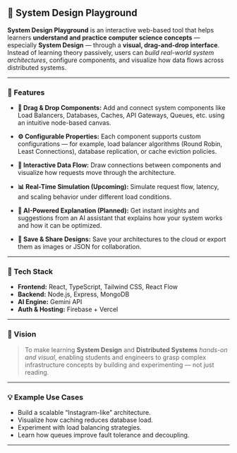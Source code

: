 ## 🧠 System Design Playground

**System Design Playground** is an interactive web-based tool that helps learners **understand and practice computer science concepts** — especially **System Design** — through a **visual, drag-and-drop interface**.
Instead of learning theory passively, users can *build real-world system architectures*, configure components, and visualize how data flows across distributed systems.

---

### 🚀 Features

* **🧩 Drag & Drop Components:**
  Add and connect system components like Load Balancers, Databases, Caches, API Gateways, Queues, etc. using an intuitive node-based canvas.

* **⚙️ Configurable Properties:**
  Each component supports custom configurations — for example, load balancer algorithms (Round Robin, Least Connections), database replication, or cache eviction policies.

* **🔗 Interactive Data Flow:**
  Draw connections between components and visualize how requests move through the architecture.

* **📊 Real-Time Simulation (Upcoming):**
  Simulate request flow, latency, and scaling behavior under different load conditions.

* **🤖 AI-Powered Explanation (Planned):**
  Get instant insights and suggestions from an AI assistant that explains how your system works and how it can be optimized.

* **💾 Save & Share Designs:**
  Save your architectures to the cloud or export them as images or JSON for collaboration.

---

### 🧱 Tech Stack

* **Frontend:** React, TypeScript, Tailwind CSS, React Flow
* **Backend:** Node.js, Express, MongoDB
* **AI Engine:** Gemini API
* **Auth & Hosting:** Firebase + Vercel

---

### 🎯 Vision

> To make learning **System Design** and **Distributed Systems** *hands-on and visual*, enabling students and engineers to grasp complex infrastructure concepts by building and experimenting — not just reading.

---

### 💡 Example Use Cases

* Build a scalable “Instagram-like” architecture.
* Visualize how caching reduces database load.
* Experiment with load balancing strategies.
* Learn how queues improve fault tolerance and decoupling.

---
